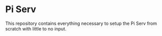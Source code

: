 # Pi Serv
 This repository contains everything necessary to setup the Pi Serv from scratch with little to no input.
